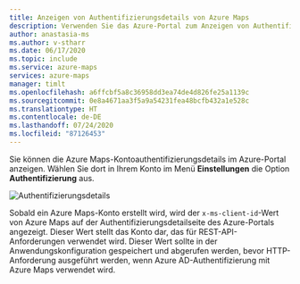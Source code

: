```yaml
---
title: Anzeigen von Authentifizierungsdetails von Azure Maps
description: Verwenden Sie das Azure-Portal zum Anzeigen von Authentifizierungsdetails von Azure Maps.
author: anastasia-ms
ms.author: v-stharr
ms.date: 06/17/2020
ms.topic: include
ms.service: azure-maps
services: azure-maps
manager: timlt
ms.openlocfilehash: a6ffcbf5a8c36958dd3ea74de4d826fe25a1139c
ms.sourcegitcommit: 0e8a4671aa3f5a9a54231fea48bcfb432a1e528c
ms.translationtype: HT
ms.contentlocale: de-DE
ms.lasthandoff: 07/24/2020
ms.locfileid: "87126453"
---
```

Sie können die Azure Maps-Kontoauthentifizierungsdetails im Azure-Portal anzeigen. Wählen Sie dort in Ihrem Konto im Menü **Einstellungen** die Option **Authentifizierung** aus.

![Authentifizierungsdetails](../media/how-to-manage-authentication/how-to-view-auth.png)

Sobald ein Azure Maps-Konto erstellt wird, wird der `x-ms-client-id`-Wert von Azure Maps auf der Authentifizierungsdetailseite des Azure-Portals angezeigt. Dieser Wert stellt das Konto dar, das für REST-API-Anforderungen verwendet wird. Dieser Wert sollte in der Anwendungskonfiguration gespeichert und abgerufen werden, bevor HTTP-Anforderung ausgeführt werden, wenn Azure AD-Authentifizierung mit Azure Maps verwendet wird.
